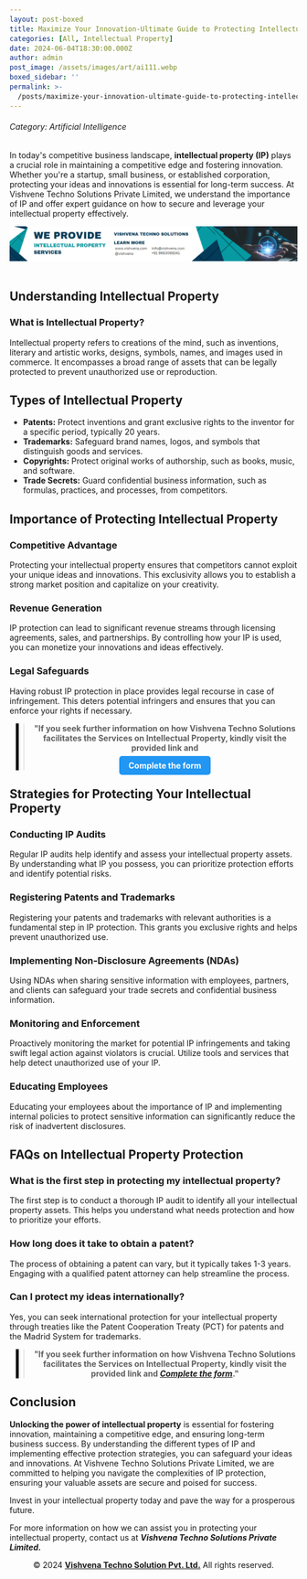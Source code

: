 ```yaml
---
layout: post-boxed
title: Maximize Your Innovation-Ultimate Guide to Protecting Intellectual Property
categories: [All, Intellectual Property]
date: 2024-06-04T18:30:00.000Z
author: admin
post_image: /assets/images/art/ai111.webp
boxed_sidebar: ''
permalink: >-
  /posts/maximize-your-innovation-ultimate-guide-to-protecting-intellectual-property
---
```


###### Category: Artificial Intelligence

<html lang="en">
<head>
    <meta charset="UTF-8">
    <meta name="viewport" content="width=device-width, initial-scale=1.0">
    <meta name="description" content="Discover effective strategies for safeguarding your ideas and innovations with intellectual property protection.">
    <title>Maximize Your Innovation-Ultimate Guide to Protecting Intellectual Property</title>
</head>
<body>

<p>In today's competitive business landscape, <b>intellectual property (IP)</b> plays a crucial role in maintaining a competitive edge and fostering innovation. Whether you're a startup, small business, or established corporation, protecting your ideas and innovations is essential for long-term success. At Vishvene Techno Solutions Private Limited, we understand the importance of IP and offer expert guidance on how to secure and leverage your intellectual property effectively.</p>

<!-- Image Banner Ad -->

<a href="/contact">
<img src="/assets/images/art/ip ads a.webp" alt="inlinead" style="max-width:100%; height:auto;">
</a>
<br><br>
<article>

<h2>Understanding Intellectual Property</h2>
<h3>What is Intellectual Property?</h3>
<p>Intellectual property refers to creations of the mind, such as inventions, literary and artistic works, designs, symbols, names, and images used in commerce. It encompasses a broad range of assets that can be legally protected to prevent unauthorized use or reproduction.</p>
<h2>Types of Intellectual Property</h2>
<ul>
    <li><strong>Patents:</strong> Protect inventions and grant exclusive rights to the inventor for a specific period, typically 20 years.</li>
    <li><strong>Trademarks:</strong> Safeguard brand names, logos, and symbols that distinguish goods and services.</li>
	<li><strong>Copyrights:</strong> Protect original works of authorship, such as books, music, and software.</li>
	<li><strong>Trade Secrets:</strong> Guard confidential business information, such as formulas, practices, and processes, from competitors.</li>
</ul>

<h2>Importance of Protecting Intellectual Property</h2>
<h3>Competitive Advantage</h3>
<p>Protecting your intellectual property ensures that competitors cannot exploit your unique ideas and innovations. This exclusivity allows you to establish a strong market position and capitalize on your creativity.</p>

<h3>Revenue Generation</h3>
<p>IP protection can lead to significant revenue streams through licensing agreements, sales, and partnerships. By controlling how your IP is used, you can monetize your innovations and ideas effectively.</p>

<h3>Legal Safeguards</h3>
<p>Having robust IP protection in place provides legal recourse in case of infringement. This deters potential infringers and ensures that you can enforce your rights if necessary.</p>

<!-- Quote Ad with Button -->

<center>
<blockquote style="position:relative;">
<p><b style="font-size:1em;">"If you seek further information on how Vishvena Techno Solutions facilitates the Services on Intellectual Property, kindly visit the provided link and</b></p>
<div style="position:absolute; top:0; bottom:0; left:-15px; border-left:5px solid black;"></div>
<p><a href="/contact" style="background-color: #2196F3; color: white; padding: 8px 16px; text-decoration: none; border-radius: 5px; font-weight: bold;">Complete the form</a></p>
</blockquote>
</center>

<h2>Strategies for Protecting Your Intellectual Property</h2>
<h3>Conducting IP Audits</h3>
<p>Regular IP audits help identify and assess your intellectual property assets. By understanding what IP you possess, you can prioritize protection efforts and identify potential risks.</p>

<h3>Registering Patents and Trademarks</h3>
<p>Registering your patents and trademarks with relevant authorities is a fundamental step in IP protection. This grants you exclusive rights and helps prevent unauthorized use.</p>

<h3>Implementing Non-Disclosure Agreements (NDAs)</h3>
<p>Using NDAs when sharing sensitive information with employees, partners, and clients can safeguard your trade secrets and confidential business information.</p>

<h3>Monitoring and Enforcement</h3>
<p>Proactively monitoring the market for potential IP infringements and taking swift legal action against violators is crucial. Utilize tools and services that help detect unauthorized use of your IP.</p>

<h3>Educating Employees</h3>
<p>Educating your employees about the importance of IP and implementing internal policies to protect sensitive information can significantly reduce the risk of inadvertent disclosures.</p>

<h2>FAQs on Intellectual Property Protection</h2>
<h3>What is the first step in protecting my intellectual property?</h3>
<p>The first step is to conduct a thorough IP audit to identify all your intellectual property assets. This helps you understand what needs protection and how to prioritize your efforts.</p>

<h3>How long does it take to obtain a patent?</h3>
<p>The process of obtaining a patent can vary, but it typically takes 1-3 years. Engaging with a qualified patent attorney can help streamline the process.</p>

<h3>Can I protect my ideas internationally?</h3>
<p>Yes, you can seek international protection for your intellectual property through treaties like the Patent Cooperation Treaty (PCT) for patents and the Madrid System for trademarks.</p>

</article>

<!-- Quote Ad with link -->

<center>
<blockquote style="position:relative;">
<p><b style="font-size:1em;">"If you seek further information on how Vishvena Techno Solutions facilitates the Services on Intellectual Property, kindly visit the provided link and <a href="/contact"><i>Complete the form</i></a>."</b></p>
<div style="position:absolute; top:0; bottom:0; left:-15px; border-left:5px solid black;"></div>
</blockquote>
</center>

<h2>Conclusion</h2>
<p><b>Unlocking the power of intellectual property</b> is essential for fostering innovation, maintaining a competitive edge, and ensuring long-term business success. By understanding the different types of IP and implementing effective protection strategies, you can safeguard your ideas and innovations. At Vishvene Techno Solutions Private Limited, we are committed to helping you navigate the complexities of IP protection, ensuring your valuable assets are secure and poised for success.</p>

<p>Invest in your intellectual property today and pave the way for a prosperous future.</p>
<p>For more information on how we can assist you in protecting your intellectual property, contact us at <b><i>Vishvena Techno Solutions Private Limited.</i></b></p>

<footer>
    <center>
    <p>&copy; 2024 <a href="https://vishvena.com"><b>Vishvena Techno Solution Pvt. Ltd.</b></a> All rights reserved.</p>
    </center>
</footer>
</body>
</html>

